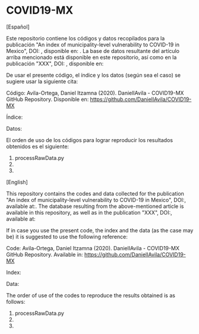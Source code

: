 # COVID19-MX

[Español]

Este repositorio contiene los códigos y datos recopilados para la publicación "An index of municipality-level vulnerability to COVID-19 in Mexico", DOI: , disponible en: . La base de datos resultante del artículo arriba mencionado está disponible en este repositorio, así como en la publicación "XXX", DOI: , disponible en:

De usar el presente código, el índice y los datos (según sea el caso) se sugiere usar la siguiente cita:

Código: Avila-Ortega, Daniel Itzamna (2020). DanielIAvila - COVID19-MX GitHub Repository. Disponible en: https://github.com/DanielIAvila/COVID19-MX

Índice:

Datos:

El orden de uso de los códigos para lograr reproducir los resultados obtenidos es el siguiente:
1. processRawData.py
2.
3.

[English]

This repository contains the codes and data collected for the publication "An index of municipality-level vulnerability to COVID-19 in Mexico", DOI:, available at:. The database resulting from the above-mentioned article is available in this repository, as well as in the publication "XXX", DOI:, available at:

If in case you use the present code, the index and the data (as the case may be) it is suggested to use the following reference:

Code: Avila-Ortega, Daniel Itzamna (2020). DanielIAvila - COVID19-MX GitHub Repository. Available in: https://github.com/DanielIAvila/COVID19-MX

Index:

Data:

The order of use of the codes to reproduce the results obtained is as follows:
1. processRawData.py
2.
3.
